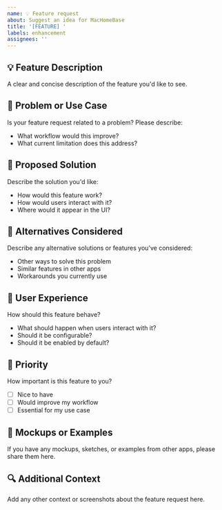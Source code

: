 ```yaml
---
name: 💡 Feature request
about: Suggest an idea for MacHomeBase
title: '[FEATURE] '
labels: enhancement
assignees: ''
---
```


## 💡 Feature Description
A clear and concise description of the feature you'd like to see.

## 🤔 Problem or Use Case
Is your feature request related to a problem? Please describe:
- What workflow would this improve?
- What current limitation does this address?

## 💭 Proposed Solution
Describe the solution you'd like:
- How would this feature work?
- How would users interact with it?
- Where would it appear in the UI?

## 🔄 Alternatives Considered
Describe any alternative solutions or features you've considered:
- Other ways to solve this problem
- Similar features in other apps
- Workarounds you currently use

## 📱 User Experience
How should this feature behave?
- What should happen when users interact with it?
- Should it be configurable?
- Should it be enabled by default?

## 🎯 Priority
How important is this feature to you?
- [ ] Nice to have
- [ ] Would improve my workflow
- [ ] Essential for my use case

## 📸 Mockups or Examples
If you have any mockups, sketches, or examples from other apps, please share them here.

## 🔍 Additional Context
Add any other context or screenshots about the feature request here.
